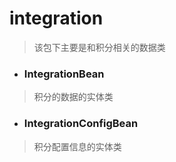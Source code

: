 # integration 
> 该包下主要是和积分相关的数据类

- ### IntegrationBean
> 积分的数据的实体类

- ### IntegrationConfigBean
> 积分配置信息的实体类
